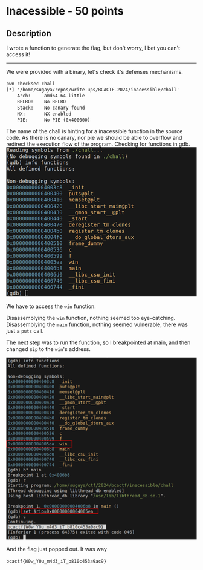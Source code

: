 # Inacessible - 50 points
## Description
I wrote a function to generate the flag, but don't worry, I bet you can't access it!

---
We were provided with a binary, let's check it's defenses mechanisms.
```shell
pwn checksec chall
[*] '/home/sugaya/repos/write-ups/BCACTF-2024/inacessible/chall'
    Arch:     amd64-64-little
    RELRO:    No RELRO
    Stack:    No canary found
    NX:       NX enabled
    PIE:      No PIE (0x400000)
```

The name of the chall is hinting for a inacessible function in the source code.
As there is no canary, nor pie we should be able to overflow and redirect the
execution flow of the program.
Checking for functions in gdb.
![gdb functions](gdb-functions.png "looking for functions in gdb")

We have to access the `win` function.

Disassemblying the `win` function, nothing seemed too eye-catching.
Disassemblying the `main` function, nothing seemed vulnerable, there was just
a `puts` call.

The next step was to run the function, so I breakpointed at main, and then
changed `$ip` to the `win`'s address.

![gdb-flag](gdb-flag.png "flag in gdb")

And the flag just popped out.
It was way

`bcactf{W0w_Y0u_m4d3_iT_b810c453a9ac9}`
